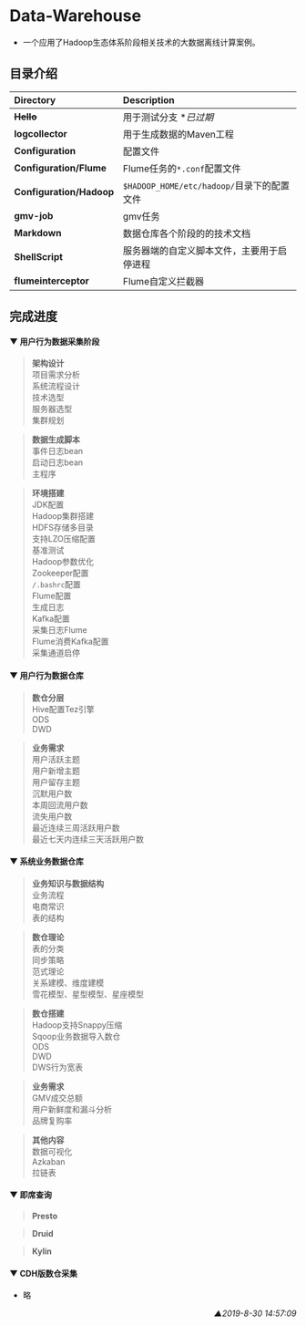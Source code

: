 # Data-Warehouse
* 一个应用了Hadoop生态体系阶段相关技术的大数据离线计算案例。

## 目录介绍
| Directory                | Description                                |
| :----------------------- | :----------------------------------------- |
| ~~**Hello**~~            | 用于测试分支  **已过期*                    |
| **logcollector**         | 用于生成数据的Maven工程                    |
| **Configuration**        | 配置文件                                   |
| **Configuration/Flume**  | Flume任务的`*.conf`配置文件                |
| **Configuration/Hadoop** | `$HADOOP_HOME/etc/hadoop/`目录下的配置文件 |
| **gmv-job**              | gmv任务<!-- 添加描述 -->                   |
| **Markdown**             | 数据仓库各个阶段的的技术文档               |
| **ShellScript**          | 服务器端的自定义脚本文件，主要用于启停进程 |
| **flumeinterceptor**     | Flume自定义拦截器                          |

## 完成进度

#### ▼ 用户行为数据采集阶段

>**架构设计**<br>项目需求分析<br>系统流程设计<br>技术选型<br>服务器选型<br>集群规划<br>

>**数据生成脚本**<br>事件日志bean<br>启动日志bean<br>主程序<br>

>**环境搭建**<br>JDK配置<br>Hadoop集群搭建<br>HDFS存储多目录<br>支持LZO压缩配置<br>基准测试<br>Hadoop参数优化<br>Zookeeper配置<br>`/.bashrc`配置<br>Flume配置<br>生成日志<br>Kafka配置<br>采集日志Flume<br>Flume消费Kafka配置<br>采集通道启停<br>

#### ▼ 用户行为数据仓库

>**数仓分层**<br>Hive配置Tez引擎<br>ODS<br>DWD

>**业务需求**<br>用户活跃主题<br>用户新增主题<br>用户留存主题<br>沉默用户数<br>本周回流用户数<br>流失用户数<br>最近连续三周活跃用户数<br>最近七天内连续三天活跃用户数<br>

#### ▼ 系统业务数据仓库
>**业务知识与数据结构**<br>业务流程<br>电商常识<br>表的结构<br>

>**数仓理论**<br>表的分类<br>同步策略<br>范式理论<br>关系建模、维度建模<br>雪花模型、星型模型、星座模型<br>

>**数仓搭建**<br>Hadoop支持Snappy压缩<br>Sqoop业务数据导入数仓<br>ODS<br>DWD<br>DWS行为宽表<br>

>**业务需求**<br>GMV成交总额<br>用户新鲜度和漏斗分析<br>品牌复购率

>**其他内容**<br>数据可视化<br>Azkaban<br>拉链表<br>

#### ▼ 即席查询
>**Presto**

>**Druid**

>**Kylin**

#### ▼ CDH版数仓采集
 * 略

<p align="right"><i>▲2019-8-30 14:57:09</i></p>

